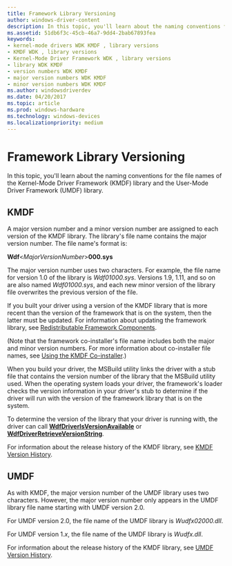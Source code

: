 ```yaml
---
title: Framework Library Versioning
author: windows-driver-content
description: In this topic, you'll learn about the naming conventions for the file names of the Kernel-Mode Driver Framework (KMDF) library and the User-Mode Driver Framework (UMDF) library.
ms.assetid: 51db6f3c-45cb-46a7-9dd4-2bab67893fea
keywords:
- kernel-mode drivers WDK KMDF , library versions
- KMDF WDK , library versions
- Kernel-Mode Driver Framework WDK , library versions
- library WDK KMDF
- version numbers WDK KMDF
- major version numbers WDK KMDF
- minor version numbers WDK KMDF
ms.author: windowsdriverdev
ms.date: 04/20/2017
ms.topic: article
ms.prod: windows-hardware
ms.technology: windows-devices
ms.localizationpriority: medium
---
```


# Framework Library Versioning


In this topic, you'll learn about the naming conventions for the file names of the Kernel-Mode Driver Framework (KMDF) library and the User-Mode Driver Framework (UMDF) library.

## KMDF


A major version number and a minor version number are assigned to each version of the KMDF library. The library's file name contains the major version number. The file name's format is:

**Wdf**&lt;*MajorVersionNumber*&gt;**000.sys**

The major version number uses two characters. For example, the file name for version 1.0 of the library is *Wdf01000.sys*. Versions 1.9, 1.11, and so on are also named *Wdf01000.sys*, and each new minor version of the library file overwrites the previous version of the file.

If you built your driver using a version of the KMDF library that is more recent than the version of the framework that is on the system, then the latter must be updated. For information about updating the framework library, see [Redistributable Framework Components](installation-components-for-kmdf-drivers.md).

(Note that the framework co-installer's file name includes both the major and minor version numbers. For more information about co-installer file names, see [Using the KMDF Co-installer](installing-the-framework-s-co-installer.md).)

When you build your driver, the MSBuild utility links the driver with a stub file that contains the version number of the library that the MSBuild utility used. When the operating system loads your driver, the framework's loader checks the version information in your driver's stub to determine if the driver will run with the version of the framework library that is on the system.

To determine the version of the library that your driver is running with, the driver can call [**WdfDriverIsVersionAvailable**](https://msdn.microsoft.com/library/windows/hardware/ff547190) or [**WdfDriverRetrieveVersionString**](https://msdn.microsoft.com/library/windows/hardware/ff547211).

For information about the release history of the KMDF library, see [KMDF Version History](kmdf-version-history.md).

## UMDF


As with KMDF, the major version number of the UMDF library uses two characters. However, the major version number only appears in the UMDF library file name starting with UMDF version 2.0.

For UMDF version 2.0, the file name of the UMDF library is *Wudfx02000.dll*.

For UMDF version 1.*x*, the file name of the UMDF library is *Wudfx.dll*.

For information about the release history of the KMDF library, see [UMDF Version History](umdf-version-history.md).


 





